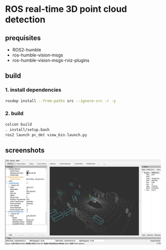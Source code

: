 # ROS real-time 3D point cloud detection

## prequisites

- ROS2-humble
- ros-humble-vision-msgs
- ros-humble-vision-msgs-rviz-plugins

## build

### 1. install dependencies

```bash
rosdep install --from-paths src --ignore-src -r -y
```

### 2. build

```bash
colcon build
. install/setup.bash
ros2 launch pc_det view_bin.launch.py
```

## screenshots

![screenshot](asset/Screenshot1.png)
